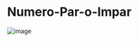 # Numero-Par-o-Impar
![image](https://github.com/CodyMaster8/Numero-Par-o-Impar/assets/148461269/7a393748-f3d3-41f6-8d20-ed48a7799b69)
